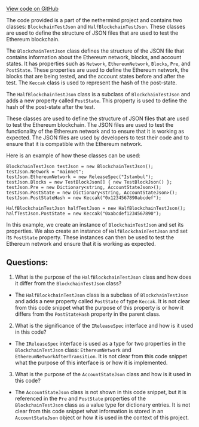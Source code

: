 [View code on GitHub](https://github.com/nethermindeth/nethermind/Ethereum.Test.Base/BlockchainTestJson.cs)

The code provided is a part of the nethermind project and contains two classes: `BlockchainTestJson` and `HalfBlockchainTestJson`. These classes are used to define the structure of JSON files that are used to test the Ethereum blockchain.

The `BlockchainTestJson` class defines the structure of the JSON file that contains information about the Ethereum network, blocks, and account states. It has properties such as `Network`, `EthereumNetwork`, `Blocks`, `Pre`, and `PostState`. These properties are used to define the Ethereum network, the blocks that are being tested, and the account states before and after the test. The `Keccak` class is used to represent the hash of the post-state.

The `HalfBlockchainTestJson` class is a subclass of `BlockchainTestJson` and adds a new property called `PostState`. This property is used to define the hash of the post-state after the test.

These classes are used to define the structure of JSON files that are used to test the Ethereum blockchain. The JSON files are used to test the functionality of the Ethereum network and to ensure that it is working as expected. The JSON files are used by developers to test their code and to ensure that it is compatible with the Ethereum network.

Here is an example of how these classes can be used:

```
BlockchainTestJson testJson = new BlockchainTestJson();
testJson.Network = "mainnet";
testJson.EthereumNetwork = new ReleaseSpec("Istanbul");
testJson.Blocks = new TestBlockJson[] { new TestBlockJson() };
testJson.Pre = new Dictionary<string, AccountStateJson>();
testJson.PostState = new Dictionary<string, AccountStateJson>();
testJson.PostStateHash = new Keccak("0x1234567890abcdef");

HalfBlockchainTestJson halfTestJson = new HalfBlockchainTestJson();
halfTestJson.PostState = new Keccak("0xabcdef1234567890");
```

In this example, we create an instance of `BlockchainTestJson` and set its properties. We also create an instance of `HalfBlockchainTestJson` and set its `PostState` property. These instances can then be used to test the Ethereum network and ensure that it is working as expected.
## Questions: 
 1. What is the purpose of the `HalfBlockchainTestJson` class and how does it differ from the `BlockchainTestJson` class?
- The `HalfBlockchainTestJson` class is a subclass of `BlockchainTestJson` and adds a new property called `PostState` of type `Keccak`. It is not clear from this code snippet what the purpose of this property is or how it differs from the `PostStateHash` property in the parent class.

2. What is the significance of the `IReleaseSpec` interface and how is it used in this code?
- The `IReleaseSpec` interface is used as a type for two properties in the `BlockchainTestJson` class: `EthereumNetwork` and `EthereumNetworkAfterTransition`. It is not clear from this code snippet what the purpose of this interface is or how it is implemented.

3. What is the purpose of the `AccountStateJson` class and how is it used in this code?
- The `AccountStateJson` class is not shown in this code snippet, but it is referenced in the `Pre` and `PostState` properties of the `BlockchainTestJson` class as a value type for dictionary entries. It is not clear from this code snippet what information is stored in an `AccountStateJson` object or how it is used in the context of this project.